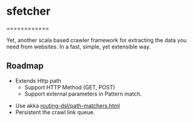 # sfetcher
============

Yet, another scala based crawler framework for extracting the data you need from websites.
In a fast, simple, yet extensible way.


## Roadmap

- Extends Http path
    + Support HTTP Method (GET, POST)
    + Support external parameters in Pattern match. 
* Use akka [routing-dsl/path-matchers.html](http://doc.akka.io/docs/akka-stream-and-http-experimental/2.0.3/scala/http/routing-dsl/path-matchers.html)
* Persistent the crawl link queue.
